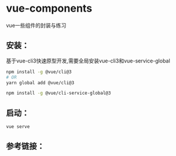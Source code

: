# vue-components
vue一些组件的封装与练习

## 安装：

基于vue-cli3快速原型开发,需要全局安装vue-cli3和vue-service-global

```bash
npm install -g @vue/cli@3
# OR
yarn global add @vue/cli@3
```

```bash
npm install -g @vue/cli-service-global@3
```

## 启动：

```bash
vue serve
```

## 参考链接：

[基于vue-cli3快速原型开发]: https://cli.vuejs.org/zh/guide/prototyping.html	"快速原型开发"

